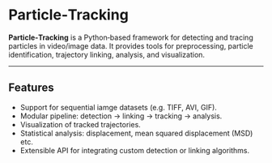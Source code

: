 # Particle‑Tracking

**Particle‑Tracking** is a Python‑based framework for detecting and tracing particles in video/image data. It provides tools for preprocessing, particle identification, trajectory linking, analysis, and visualization.

---

## Features

- Support for sequential iamge datasets (e.g. TIFF, AVI, GIF).
- Modular pipeline: detection → linking → tracking → analysis.
- Visualization of tracked trajectories.
- Statistical analysis: displacement, mean squared displacement (MSD) etc.
- Extensible API for integrating custom detection or linking algorithms.


